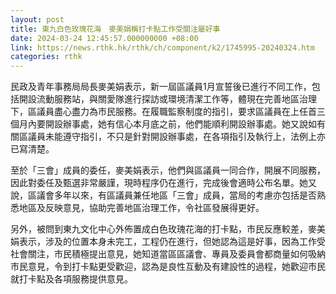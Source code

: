 ```yaml
---
layout: post
title: 東九白色玫瑰花海　麥美娟稱打卡點工作受關注屬好事
date: 2024-03-24 12:45:57.000000000 +08:00
link: https://news.rthk.hk/rthk/ch/component/k2/1745995-20240324.htm
categories: rthk
---
```


民政及青年事務局局長麥美娟表示，新一屆區議員1月宣誓後已進行不同工作，包括開設流動服務站，與關愛隊進行探訪或環境清潔工作等，體現在完善地區治理下，區議員盡心盡力為市民服務。在履職監察制度的指引，要求區議員在上任首三個月內要開設辦事處，她有信心本月底之前，他們能順利開設辦事處。她又說如有關區議員未能遵守指引，不只是針對開設辦事處，在各項指引及執行上，法例上亦已寫清楚。

至於「三會」成員的委任，麥美娟表示，他們與區議員一同合作，開展不同服務，因此對委任及甄選非常嚴謹，現時程序仍在進行，完成後會適時公布名單。她又說，區議會多年以來，有區議員兼任地區「三會」成員，當局的考慮亦包括是否熟悉地區及反映意見，協助完善地區治理工作，令社區發展得更好。

另外，被問到東九文化中心外佈置成白色玫瑰花海的打卡點，市民反應較差，麥美娟表示，涉及的位置本身未完工，工程仍在進行，但她認為這是好事，因為工作受社會關注，市民積極提出意見，她知道當區區議會、專員及委員會都商量如何吸納市民意見，令到打卡點更受歡迎，認為是良性互動及有建設性的過程，她歡迎市民就打卡點及各項服務提供意見。
